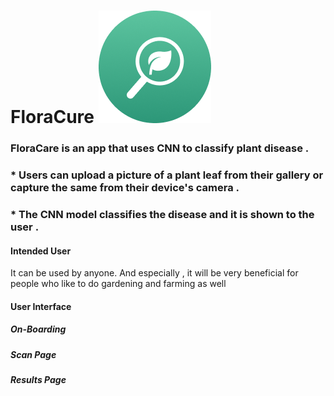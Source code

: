 # FloraCure <img src="readme/logo.png">


### FloraCare is an app that uses CNN to classify plant disease . 
### * Users can upload a picture of a plant leaf from their gallery or capture the same from their device's camera .
### * The CNN model classifies the disease and it is shown to the user .

#### Intended User
It can be used by anyone. And especially , it will be very beneficial for people who like to do gardening and farming as well

#### User Interface

##### On-Boarding

##### Scan Page

##### Results Page



